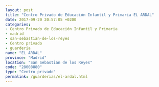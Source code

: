 ```yaml
---
layout: post
title: "Centro Privado de Educación Infantil y Primaria EL ARDAL"
date: 2017-09-20 20:57:05 +0200
categories:
- Centro Privado de Educación Infantil y Primaria
- madrid
- san-sebastian-de-los-reyes
- Centro privado
- guarderia
name: "EL ARDAL"
province: "Madrid"
location: "San Sebastian de los Reyes"
code: "28008880"
type: "Centro privado"
permalink: /guarderias/el-ardal.html
---
```

